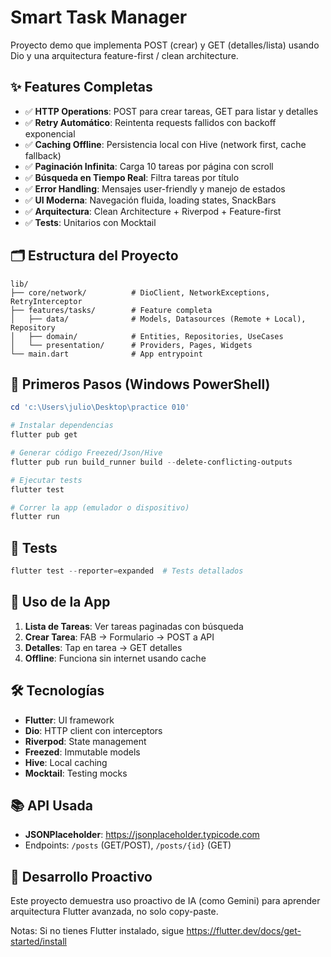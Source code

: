 # Smart Task Manager

Proyecto demo que implementa POST (crear) y GET (detalles/lista) usando Dio y una arquitectura feature-first / clean architecture.

## ✨ Features Completas
- ✅ **HTTP Operations**: POST para crear tareas, GET para listar y detalles
- ✅ **Retry Automático**: Reintenta requests fallidos con backoff exponencial
- ✅ **Caching Offline**: Persistencia local con Hive (network first, cache fallback)
- ✅ **Paginación Infinita**: Carga 10 tareas por página con scroll
- ✅ **Búsqueda en Tiempo Real**: Filtra tareas por título
- ✅ **Error Handling**: Mensajes user-friendly y manejo de estados
- ✅ **UI Moderna**: Navegación fluida, loading states, SnackBars
- ✅ **Arquitectura**: Clean Architecture + Riverpod + Feature-first
- ✅ **Tests**: Unitarios con Mocktail

## 🗂️ Estructura del Proyecto
```
lib/
├── core/network/          # DioClient, NetworkExceptions, RetryInterceptor
├── features/tasks/        # Feature completa
│   ├── data/              # Models, Datasources (Remote + Local), Repository
│   ├── domain/            # Entities, Repositories, UseCases
│   └── presentation/      # Providers, Pages, Widgets
└── main.dart              # App entrypoint
```

## 🚀 Primeros Pasos (Windows PowerShell)
```powershell
cd 'c:\Users\julio\Desktop\practice 010'

# Instalar dependencias
flutter pub get

# Generar código Freezed/Json/Hive
flutter pub run build_runner build --delete-conflicting-outputs

# Ejecutar tests
flutter test

# Correr la app (emulador o dispositivo)
flutter run
```

## 🧪 Tests
```powershell
flutter test --reporter=expanded  # Tests detallados
```

## 📱 Uso de la App
1. **Lista de Tareas**: Ver tareas paginadas con búsqueda
2. **Crear Tarea**: FAB → Formulario → POST a API
3. **Detalles**: Tap en tarea → GET detalles
4. **Offline**: Funciona sin internet usando cache

## 🛠️ Tecnologías
- **Flutter**: UI framework
- **Dio**: HTTP client con interceptors
- **Riverpod**: State management
- **Freezed**: Immutable models
- **Hive**: Local caching
- **Mocktail**: Testing mocks

## 📚 API Usada
- **JSONPlaceholder**: https://jsonplaceholder.typicode.com
- Endpoints: `/posts` (GET/POST), `/posts/{id}` (GET)

## 🤖 Desarrollo Proactivo
Este proyecto demuestra uso proactivo de IA (como Gemini) para aprender arquitectura Flutter avanzada, no solo copy-paste.

Notas: Si no tienes Flutter instalado, sigue https://flutter.dev/docs/get-started/install
